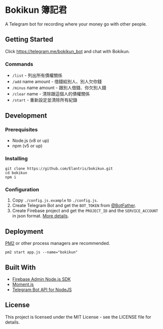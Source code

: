 # Bokikun 簿記君
A Telegram bot for recording where your money go with other people.

## Getting Started
Click https://telegram.me/bokikun_bot and chat with Bokikun.

### Commands
- `/list` - 列出所有債權關係
- `/add` name amount - 借錢給別人、別人欠你錢
- `/minus` name amount - 跟別人借錢、你欠別人錢
- `/clear` name - 清除跟這個人的債權關係
- `/start` - 重新設定並清除所有紀錄

## Development

### Prerequisites
- Node.js (v8 or up)
- npm (v5 or up)

### Installing
```
git clone https://github.com/Elantris/bokikun.git
cd bokikun
npm i
```

### Configuration
1. Copy `./config.js.example` to `./config.js`.
2. Create Telegram Bot and get the `BOT_TOKEN` from [@BotFather](https://telegram.me/BotFather).
3. Create Firebase project and get the `PROJECT_ID` and the `SERVICE_ACCOUNT` in json format. [More details](https://firebase.google.com/docs/admin/setup?authuser=0).

## Deployment
[PM2](https://github.com/Unitech/pm2) or other process managers are recommended.
```
pm2 start app.js --name="bokikun"
```

## Built With
- [Firebase Admin Node.js SDK](https://github.com/firebase/firebase-admin-node)
- [Moment.js](http://momentjs.com)
- [Telegram Bot API for NodeJS](https://github.com/yagop/node-telegram-bot-api)

## License
This project is licensed under the MIT License - see the LICENSE file for details.
